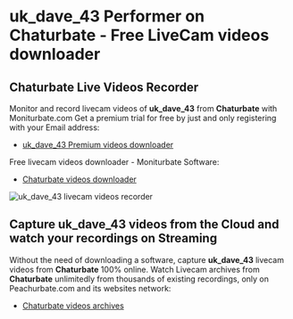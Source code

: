 # uk_dave_43 Performer on Chaturbate - Free LiveCam videos downloader

## Chaturbate Live Videos Recorder

Monitor and record livecam videos of **uk_dave_43** from **Chaturbate** with Moniturbate.com
Get a premium trial for free by just and only registering with your Email address:
* [uk_dave_43 Premium videos downloader](https://moniturbate.com/request-demo-licence-key.html)

Free livecam videos downloader - Moniturbate Software:
* [Chaturbate videos downloader](https://moniturbate.com/moniturbate-download-software.html)

![uk_dave_43 livecam videos recorder](https://peachurnet.com/templates/moniturbate-software.png)


## Capture uk_dave_43 videos from the Cloud and watch your recordings on Streaming

Without the need of downloading a software, capture **uk_dave_43** livecam videos from **Chaturbate** 100% online.
Watch Livecam archives from **Chaturbate** unlimitedly from thousands of existing recordings, only on Peachurbate.com and its websites network:
* [Chaturbate videos archives](https://peachurnet.com/)